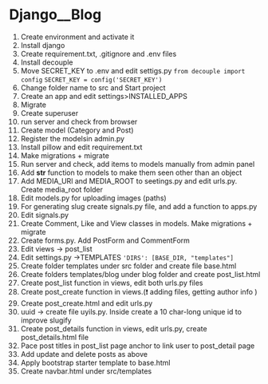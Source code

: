 # Django__Blog

1. Create environment and activate it
2. Install django
3. Create requirement.txt, .gitignore and .env files
4. Install decouple
5. Move SECRET_KEY to .env and edit settigs.py `from decouple import config` `SECRET_KEY = config('SECRET_KEY')`
6. Change folder name to src and Start project
7. Create an app and edit settings>INSTALLED_APPS
8. Migrate
9. Create superuser
10. run server and check from browser
11. Create model (Category and Post)
12. Register the modelsin admin.py
13. Install pillow and edit requirement.txt
14. Make migrations + migrate
15. Run server and check, add items to models manually from admin panel
16. Add __str__ function to models to make them seen other than an object
17. Add MEDIA_URl and MEDIA_ROOT to seetings.py and edit urls.py. Create media_root folder
18. Edit models.py for uploading images (paths)
19. For generating slug create signals.py file, and add a function to apps.py
20. Edit signals.py
21. Create Comment, Like and View classes in models. Make migrations + migrate
22. Create forms.py. Add PostForm and CommentForm
23. Edit views -> post_list 
24. Edit settings.py ->TEMPLATES `'DIRS': [BASE_DIR, "templates"]`
25. Create folder templates under src folder and create file base.html
26. Create folders templates/blog under blog folder and create post_list.html
27. Create post_list function in views, edit both urls.py files
28. Create post_create function in views.(❗️ adding files, getting author info )
29. Create post_create.html and edit urls.py
30. uuid -> create file uyils.py. Inside create a 10 char-long unique id to improve slugify
31. Create post_details function in views, edit urls.py, create post_details.html file
32. Pace post titles in post_list page anchor to link user to post_detail page
33. Add update and delete posts as above
34. Apply bootstrap starter template to base.html
35. Create navbar.html under src/templates
